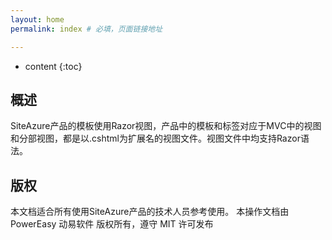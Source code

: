 ```yaml
---
layout: home
permalink: index # 必填，页面链接地址

---
```



* content
{:toc}


## 概述
SiteAzure产品的模板使用Razor视图，产品中的模板和标签对应于MVC中的视图和分部视图，都是以.cshtml为扩展名的视图文件。视图文件中均支持Razor语法。


## 版权
本文档适合所有使用SiteAzure产品的技术人员参考使用。
本操作文档由 PowerEasy 动易软件 版权所有，遵守 MIT 许可发布 